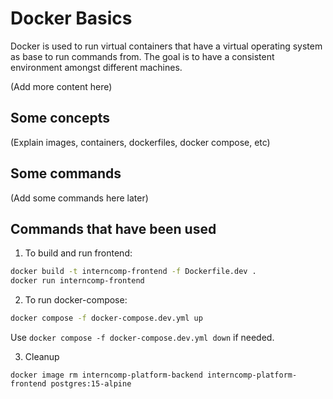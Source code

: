 # Docker Basics

Docker is used to run virtual containers that have a virtual operating system
as base to run commands from. The goal is to have a consistent environment
amongst different machines.

(Add more content here)

## Some concepts

(Explain images, containers, dockerfiles, docker compose, etc)

## Some commands

(Add some commands here later)

## Commands that have been used

1. To build and run frontend:

```bash
docker build -t interncomp-frontend -f Dockerfile.dev .
docker run interncomp-frontend
```

2. To run docker-compose:

```bash
docker compose -f docker-compose.dev.yml up
```

Use `docker compose -f docker-compose.dev.yml down` if needed.

3. Cleanup

`docker image rm interncomp-platform-backend interncomp-platform-frontend postgres:15-alpine`